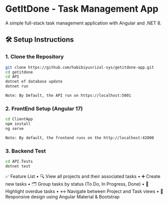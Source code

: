 # GetItDone - Task Management App

A simple full-stack task management application with Angular and .NET 8.

## 🛠 Setup Instructions

### 1. Clone the Repository
```bash
git clone https://github.com/habibiyusrizal-sys/getitdone-app.git
cd getitdone
cd API
dotnet ef database update
dotnet run

Note: By Default, the API run on https://localhost:5001

```
### 2. FrontEnd Setup (Angular 17)
```bash
cd ClientApp
npm install
ng serve

Note: By default, the frontend runs on the http://localhost:42000
```
### 3. Backend Test
```bash
cd API.Tests
dotnet test
```
✅ Feature List
	•	🔍 View all projects and their associated tasks
	•	➕ Create new tasks
	•	🗂 Group tasks by status (To Do, In Progress, Done)
	•	📆 Highlight overdue tasks
	•	↔️ Navigate between Project and Task views
	•	📱 Responsive design using Angular Material & Bootstrap


